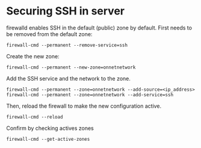 # Securing SSH in server

firewalld enables SSH in the default (public) zone by default. First needs to be removed from the default zone:
```
firewall-cmd --permanent --remove-service=ssh
```
Create the new zone:
```
firewall-cmd --permanent --new-zone=onnetnetwork
```
Add the SSH service and the network to the zone.
```
firewall-cmd --permanent --zone=onnetnetwork --add-source=<ip_address>
firewall-cmd --permanent --zone=onnetnetwork --add-service=ssh
```
Then, reload the firewall to make the new configuration active.
```
firewall-cmd --reload
```
Confirm by checking actives zones
```
firewall-cmd --get-active-zones
```
